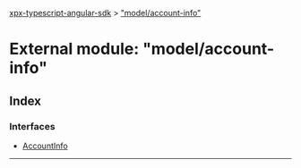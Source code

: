 [xpx-typescript-angular-sdk](../README.md) > ["model/account-info"](../modules/_model_account_info_.md)

# External module: "model/account-info"

## Index

### Interfaces

* [AccountInfo](../interfaces/_model_account_info_.accountinfo.md)

---

